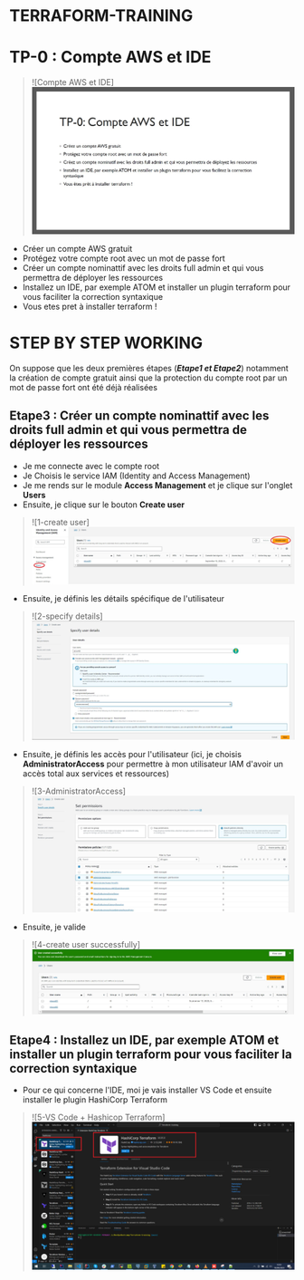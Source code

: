 # TERRAFORM-TRAINING

# TP-0 : Compte AWS et IDE

> ![Compte AWS et IDE] ![](./images/tp0.JPG)

- Créer un compte AWS gratuit
- Protégez votre compte root avec un mot de passe fort
- Créer un compte nominattif avec les droits full admin et qui vous permettra de déployer les ressources
- Installez un IDE, par exemple ATOM et installer un plugin terraform pour vous faciliter la correction syntaxique
- Vous etes pret à installer terraform !

# STEP BY STEP WORKING

On suppose que les deux premières étapes (***Etape1 et Etape2***) notamment la création de compte gratuit ainsi que la protection du compte root par un mot de passe fort ont été déjà réalisées

## Etape3 : Créer un compte nominattif avec les droits full admin et qui vous permettra de déployer les ressources
- Je me connecte avec le compte root
- Je Choisis le service IAM (Identity and Access Management)
- Je me rends sur le module **Access Management** et je clique sur l'onglet **Users**
- Ensuite, je clique sur le bouton **Create user** 
> ![1-create user] ![](./images/create-user.jpg)

- Ensuite, je définis les détails spécifique de l'utilisateur
> ![2-specify details] ![](./images/specify-details.png)

- Ensuite, je définis les accès pour l'utilisateur (ici, je choisis **AdministratorAccess** pour permettre à mon utilisateur IAM d'avoir un accès total aux services et ressources)
> ![3-AdministratorAccess] ![](./images/AdministratorAccess.png)

- Ensuite, je valide 
> ![4-create user successfully] ![](./images/successfull.png)


## Etape4 : Installez un IDE, par exemple ATOM et installer un plugin terraform pour vous faciliter la correction syntaxique
- Pour ce qui concerne l'IDE, moi je vais installer VS Code et ensuite installer le plugin HashiCorp Terraform
> ![5-VS Code + Hashicop Terraform] ![](./images/vscode-terraform.png)